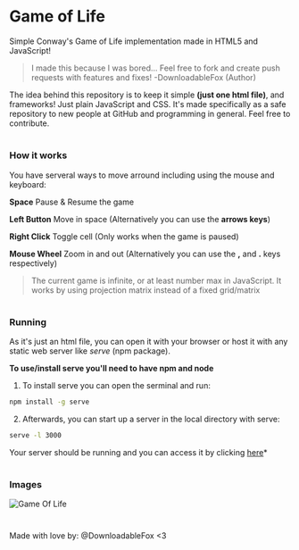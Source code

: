 # Game of Life
Simple Conway's Game of Life implementation made in HTML5 and JavaScript! 

> I made this because I was bored... Feel free to fork and create push requests with features and fixes! -DownloadableFox (Author)

The idea behind this repository is to keep it simple **(just one html file)**, and frameworks! Just plain JavaScript and CSS. It's made specifically as a safe repository to new people at GitHub and programming in general. Feel free to contribute.

#
### How it works

You have serveral ways to move arround including using the mouse and keyboard:

**Space** Pause & Resume the game

**Left Button** Move in space (Alternatively you can use the **arrows keys**)

**Right Click** Toggle cell (Only works when the game is paused)

**Mouse Wheel** Zoom in and out (Alternatively you can use the **,** and **.** keys respectively)

> The current game is infinite, or at least number max in JavaScript. It works by using projection matrix instead of a fixed grid/matrix

#
### Running
As it's just an html file, you can open it with your browser or host it with any static web server like *serve* (npm package).

**To use/install serve you'll need to have npm and node**


1) To install serve you can open the serminal and run:
```bash
npm install -g serve
```
2) Afterwards, you can start up a server in the local directory with serve:
```bash
serve -l 3000
```
Your server should be running and you can access it by clicking [here](http://localhost:3000)*
#
### Images
![Game Of Life](https://user-images.githubusercontent.com/58178791/145637104-96bfd81d-82ae-44e1-9542-7da10976c805.png)

#
Made with love by: @DownloadableFox <3
